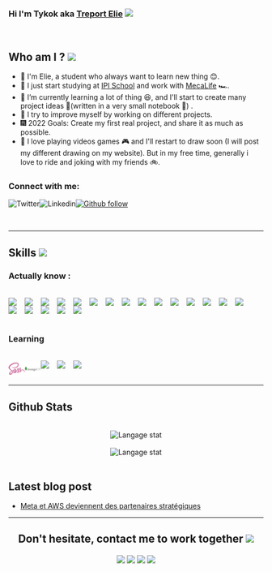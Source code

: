 ### Hi I'm Tykok aka [Treport Elie][website] <img src="https://media.giphy.com/media/hvRJCLFzcasrR4ia7z/giphy.gif" width="25px"> 

<br/>
<h2> Who am I ? <img src = "https://media0.giphy.com/media/KDDpcKigbfFpnejZs6/giphy.gif?cid=ecf05e47oy6f4zjs8g1qoiystc56cu7r9tb8a1fe76e05oty&rid=giphy.gif" width = 100px></h2>


- 🕺 I'm Elie, a student who always want to learn new thing 😊.
- 🏫 I just start studying at [IPI School](https://www.ipi-ecoles.com) and work with [MecaLife](https://mecalife.com) 🏎️.
- 🌱 I’m currently learning a lot of thing 😆, and I'll start to create many project ideas 👷(written in a very small notebook 📓) .
- 👯 I try to improve myself by working on different projects.
- 🎆 2022 Goals: Create my first real project, and share it as much as possible.
- 🥳 I love playing videos games 🎮 and I'll restart to draw soon (I will post my different drawing on my website). But in my free time, generally i love to ride and joking with my friends 🚲.

### Connect with me:

[<img align="left" alt="Twitter" src="https://img.shields.io/badge/follow-%23100000.svg?&logo=twitter&logoColor=blue?color=ffffff&style=for-the-badge" />][twitter]
[<img align="left" alt="Linkedin" src="https://img.shields.io/badge/linkedin-%230077B5.svg?&style=for-the-badge&logo=linkedin&logoColor=white" />][linkedin]
[<img src="https://img.shields.io/badge/follow-%23100000.svg?&style=for-the-badge&logo=github&logoColor=white" alt="Github follow"/>][github]

<br />

---


<h2> Skills <img src = "https://media2.giphy.com/media/QssGEmpkyEOhBCb7e1/giphy.gif?cid=ecf05e47a0n3gi1bfqntqmob8g9aid1oyj2wr3ds3mg700bl&rid=giphy.gif" width = 32px> </h2>


### Actually know :
<br/>

<img align="left" width ='32px' src ='https://raw.githubusercontent.com/rahulbanerjee26/githubAboutMeGenerator/main/icons/python.svg'>
<img align="left" width ='32px' src ='https://raw.githubusercontent.com/rahulbanerjee26/githubAboutMeGenerator/main/icons/javascript.svg'>
<img align="left" width ='32px' src ='https://raw.githubusercontent.com/rahulbanerjee26/githubAboutMeGenerator/main/icons/c.svg'>
<img align="left" width ='32px' src ='https://raw.githubusercontent.com/rahulbanerjee26/githubAboutMeGenerator/main/icons/cpp.svg'>
<img align="left" width ='32px' src ='https://raw.githubusercontent.com/rahulbanerjee26/githubAboutMeGenerator/main/icons/django.svg'>
<img align="left" width ='32px' src ='https://raw.githubusercontent.com/rahulbanerjee26/githubAboutMeGenerator/main/icons/php.svg'>
<img align="left" width ='32px' src ='https://raw.githubusercontent.com/rahulbanerjee26/githubAboutMeGenerator/main/icons/laravel.svg'>
<img align="left" width ='32px' src ='https://raw.githubusercontent.com/rahulbanerjee26/githubAboutMeGenerator/main/icons/html.svg'>
<img align="left" width ='32px' src ='https://raw.githubusercontent.com/rahulbanerjee26/githubAboutMeGenerator/main/icons/css.svg'>
<img align="left" width ='32px' src ='https://raw.githubusercontent.com/rahulbanerjee26/githubAboutMeGenerator/main/icons/nodejs.svg'>
<img align="left" width ='32px' src ='https://raw.githubusercontent.com/rahulbanerjee26/githubAboutMeGenerator/main/icons/mysql.svg'>
<img align="left" width ='32px' src ='https://raw.githubusercontent.com/rahulbanerjee26/githubAboutMeGenerator/main/icons/postgresql.svg'>
<img align="left" width ='32px' src ='https://raw.githubusercontent.com/rahulbanerjee26/githubAboutMeGenerator/main/icons/oracle.svg'>
<img align="left" width ='32px' src ='https://raw.githubusercontent.com/rahulbanerjee26/githubAboutMeGenerator/main/icons/java.svg'>
<img align="left" width ='32px' src ='https://raw.githubusercontent.com/rahulbanerjee26/githubAboutMeGenerator/main/icons/bash.svg'>
<img align="left" width ='32px' src ='https://raw.githubusercontent.com/rahulbanerjee26/githubAboutMeGenerator/main/icons/linux.svg'>
<img align="left" width ='32px' src ='https://raw.githubusercontent.com/rahulbanerjee26/githubAboutMeGenerator/main/icons/android.svg'>
<img align="left" width ='32px' src ='https://raw.githubusercontent.com/rahulbanerjee26/githubAboutMeGenerator/main/icons/angularjs.svg'>
<img align="left" width ='32px' src ='https://raw.githubusercontent.com/rahulbanerjee26/githubAboutMeGenerator/main/icons/git.svg'>
<img align="left" width ='32px' src ='https://raw.githubusercontent.com/rahulbanerjee26/githubAboutMeGenerator/main/icons/github.svg'>


<br/><br/>


### Learning 

<br/>
<img width ='32px' align="left" alt="Sass" width="26px" src="https://raw.githubusercontent.com/github/explore/80688e429a7d4ef2fca1e82350fe8e3517d3494d/topics/sass/sass.png" />
<img width ='32px' align="left" alt="MongoDB" width="26px" src="https://raw.githubusercontent.com/github/explore/80688e429a7d4ef2fca1e82350fe8e3517d3494d/topics/mongodb/mongodb.png" />
<img align="left" width ='32px' src ='https://raw.githubusercontent.com/rahulbanerjee26/githubAboutMeGenerator/main/icons/docker.svg'>
<img align="left" width ='32px' src ='https://raw.githubusercontent.com/rahulbanerjee26/githubAboutMeGenerator/main/icons/vuejs.svg'>
<img align="left" width ='32px' src ='https://raw.githubusercontent.com/rahulbanerjee26/githubAboutMeGenerator/main/icons/jest.svg'>


<br />
<br />

---


## Github Stats

<br/>
<div align="center">
<img alt="Langage stat" src="https://github-readme-stats.vercel.app/api/?username=tykok&theme=github_dark&layout=compact" />
<br/><br/>
<img alt="Langage stat" src="https://github-readme-stats.vercel.app/api/top-langs/?username=tykok&theme=github_dark&layout=compact" />

</div>

<br/>


## Latest blog post
<!-- BLOG-POST-LIST:START -->
- [Meta et AWS deviennent des partenaires stratégiques](https://dev.to/tykok/meta-et-aws-deviennent-des-partenaires-strategiques-50pb)
<!-- BLOG-POST-LIST:END -->

---

<center>
<h2> Don't hesitate, contact me to work together <img src='https://raw.githubusercontent.com/ShahriarShafin/ShahriarShafin/main/Assets/handshake.gif' width="100px"> </h2>
<a target="_blank" href = 'https://www.linkedin.com/in/elie-treport'> <img width = '32px' align= 'center' src="https://raw.githubusercontent.com/rahulbanerjee26/githubAboutMeGenerator/main/icons/linked-in-alt.svg"/></a> 
<a target="_blank" href = 'https://www.twitter.com/@TreportElie1'> <img width = '32px' align= 'center' src="https://raw.githubusercontent.com/rahulbanerjee26/githubAboutMeGenerator/main/icons/twitter.svg"/></a> 
<a target="_blank" href = 'treportelie.fr'> <img width = '32px' align= 'center' src="https://raw.githubusercontent.com/rahulbanerjee26/githubAboutMeGenerator/main/icons/portfolio.png"/></a> 
<a target="_blank" href = 'https://www.github.com/Tykok'> <img width = '32px' align= 'center' src="https://raw.githubusercontent.com/rahulbanerjee26/githubAboutMeGenerator/main/icons/github.svg"/></a> 
</center>

[website]: http://treportelie.fr
[twitter]: https://twitter.com/TreportElie1
[linkedin]: https://www.linkedin.com/in/elie-treport/
[github]: https://github.com/Tykok
